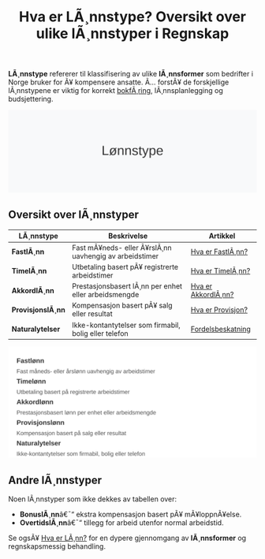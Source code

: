 ﻿---
title: "Hva er LÃ¸nnstype? Oversikt over ulike lÃ¸nnstyper i Regnskap"
meta_title: "Hva er LÃ¸nnstype? Oversikt over ulike lÃ¸nnstyper i Regnskap"
meta_description: '**LÃ¸nnstype** refererer til klassifisering av ulike **lÃ¸nnsformer** som bedrifter i Norge bruker for Ã¥ kompensere ansatte. Ã… forstÃ¥ de forskjellige lÃ¸nnst...'
slug: lonnstype
type: blog
layout: pages/single
---

**LÃ¸nnstype** refererer til klassifisering av ulike **lÃ¸nnsformer** som bedrifter i Norge bruker for Ã¥ kompensere ansatte. Ã… forstÃ¥ de forskjellige lÃ¸nnstypene er viktig for korrekt [bokfÃ¸ring](/blogs/regnskap/hva-er-bokforing "Hva er BokfÃ¸ring? Komplett Guide til RegnskapsfÃ¸ring"), lÃ¸nnsplanlegging og budsjettering.

![LÃ¸nnstype](lonnstype-image.svg)

## Oversikt over lÃ¸nnstyper

| LÃ¸nnstype         | Beskrivelse                                            | Artikkel                                                          |
|-------------------|--------------------------------------------------------|-------------------------------------------------------------------|
| **FastlÃ¸nn**      | Fast mÃ¥neds- eller Ã¥rslÃ¸nn uavhengig av arbeidstimer   | [Hva er FastlÃ¸nn?](/blogs/regnskap/hva-er-fastlonn "Hva er FastlÃ¸nn i Regnskap?") |
| **TimelÃ¸nn**      | Utbetaling basert pÃ¥ registrerte arbeidstimer          | [Hva er TimelÃ¸nn?](/blogs/regnskap/hva-er-timelonn "Hva er TimelÃ¸nn i Regnskap?") |
| **AkkordlÃ¸nn**    | Prestasjonsbasert lÃ¸nn per enhet eller arbeidsmengde   | [Hva er AkkordlÃ¸nn?](/blogs/regnskap/hva-er-akkordlonn "Hva er AkkordlÃ¸nn? En Guide til PrestasjonslÃ¸nn") |
| **ProvisjonslÃ¸nn**| Kompensasjon basert pÃ¥ salg eller resultat             | [Hva er Provisjon?](/blogs/regnskap/hva-er-provisjon "Provisjon - Guide til Prestasjonsbasert LÃ¸nn") |
| **Naturalytelser**| Ikke-kontantytelser som firmabil, bolig eller telefon  | [Fordelsbeskatning](/blogs/regnskap/fordelsbeskatning "Fordelsbeskatning - Komplett Guide til Skattemessig Fordel og RegnskapsfÃ¸ring") |

![Klassifisering av lÃ¸nnstyper](lonnstype-klassifisering.svg)

## Andre lÃ¸nnstyper

Noen lÃ¸nnstyper som ikke dekkes av tabellen over:

* **BonuslÃ¸nn**â€¯“ ekstra kompensasjon basert pÃ¥ mÃ¥loppnÃ¥else.
* **OvertidslÃ¸nn**â€¯“ tillegg for arbeid utenfor normal arbeidstid.

Se ogsÃ¥ [Hva er LÃ¸nn?](/blogs/regnskap/hva-er-lonn "Hva er LÃ¸nn i Regnskap?") for en dypere gjennomgang av **lÃ¸nnsformer** og regnskapsmessig behandling.


